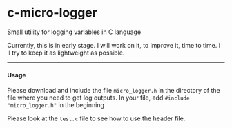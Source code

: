 # c-micro-logger
Small utility for logging variables in C language

Currently, this is in early stage. I will work on it, to improve it, time to time. I ll try to keep it as lightweight as possible.

---

#### Usage
Please download and include the file `micro_logger.h` in the directory of the file where you need to get log outputs. In your file, add `#include "micro_logger.h"` in the beginning

Please look at the `test.c` file to see how to use the header file.
